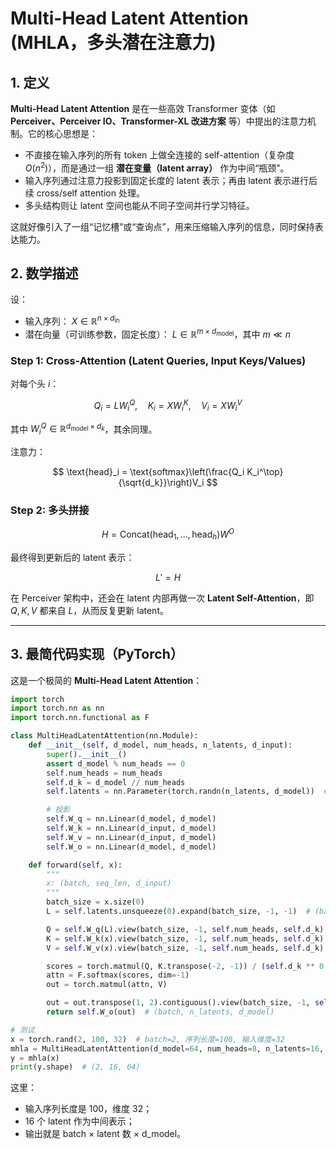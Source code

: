 # Multi-Head Latent Attention (MHLA，多头潜在注意力)

## 1. 定义

**Multi-Head Latent Attention** 是在一些高效 Transformer 变体（如 **Perceiver、Perceiver IO、Transformer-XL 改进方案** 等）中提出的注意力机制。它的核心思想是：

* 不直接在输入序列的所有 token 上做全连接的 self-attention（复杂度 $O(n^2)$），而是通过一组 **潜在变量（latent array）** 作为中间“瓶颈”。
* 输入序列通过注意力投影到固定长度的 latent 表示；再由 latent 表示进行后续 cross/self attention 处理。
* 多头结构则让 latent 空间也能从不同子空间并行学习特征。

这就好像引入了一组“记忆槽”或“查询点”，用来压缩输入序列的信息，同时保持表达能力。



## 2. 数学描述

设：

* 输入序列： $X \in \mathbb{R}^{n \times d_{\text{in}}}$
* 潜在向量（可训练参数，固定长度）： $L \in \mathbb{R}^{m \times d_{\text{model}}}$，其中 $m \ll n$

### Step 1: Cross-Attention (Latent Queries, Input Keys/Values)

对每个头 $i$：

$$
Q_i = L W_i^Q, \quad K_i = X W_i^K, \quad V_i = X W_i^V
$$

其中 $W_i^Q \in \mathbb{R}^{d_{\text{model}} \times d_k}$，其余同理。

注意力：

$$
\text{head}_i = \text{softmax}\left(\frac{Q_i K_i^\top}{\sqrt{d_k}}\right)V_i
$$

### Step 2: 多头拼接

$$
H = \text{Concat}(\text{head}_1, \dots, \text{head}_h) W^O
$$

最终得到更新后的 latent 表示：

$$
L' = H
$$

在 Perceiver 架构中，还会在 latent 内部再做一次 **Latent Self-Attention**，即 $Q,K,V$ 都来自 $L$，从而反复更新 latent。

---

## 3. 最简代码实现（PyTorch）

这是一个极简的 **Multi-Head Latent Attention**：

```python
import torch
import torch.nn as nn
import torch.nn.functional as F

class MultiHeadLatentAttention(nn.Module):
    def __init__(self, d_model, num_heads, n_latents, d_input):
        super().__init__()
        assert d_model % num_heads == 0
        self.num_heads = num_heads
        self.d_k = d_model // num_heads
        self.latents = nn.Parameter(torch.randn(n_latents, d_model))  # 可训练 latent

        # 投影
        self.W_q = nn.Linear(d_model, d_model)
        self.W_k = nn.Linear(d_input, d_model)
        self.W_v = nn.Linear(d_input, d_model)
        self.W_o = nn.Linear(d_model, d_model)

    def forward(self, x):
        """
        x: (batch, seq_len, d_input)
        """
        batch_size = x.size(0)
        L = self.latents.unsqueeze(0).expand(batch_size, -1, -1)  # (batch, n_latents, d_model)

        Q = self.W_q(L).view(batch_size, -1, self.num_heads, self.d_k).transpose(1, 2)
        K = self.W_k(x).view(batch_size, -1, self.num_heads, self.d_k).transpose(1, 2)
        V = self.W_v(x).view(batch_size, -1, self.num_heads, self.d_k).transpose(1, 2)

        scores = torch.matmul(Q, K.transpose(-2, -1)) / (self.d_k ** 0.5)
        attn = F.softmax(scores, dim=-1)
        out = torch.matmul(attn, V)

        out = out.transpose(1, 2).contiguous().view(batch_size, -1, self.num_heads * self.d_k)
        return self.W_o(out)  # (batch, n_latents, d_model)

# 测试
x = torch.rand(2, 100, 32)  # batch=2, 序列长度=100, 输入维度=32
mhla = MultiHeadLatentAttention(d_model=64, num_heads=8, n_latents=16, d_input=32)
y = mhla(x)
print(y.shape)  # (2, 16, 64)
```

这里：

* 输入序列长度是 100，维度 32；
* 16 个 latent 作为中间表示；
* 输出就是 batch × latent 数 × d\_model。

